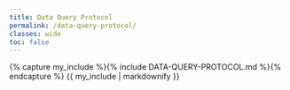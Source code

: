 ```yaml
---
title: Data Query Protocol
permalink: /data-query-protocol/
classes: wide
toc: false
---
```



{% capture my_include %}{% include DATA-QUERY-PROTOCOL.md %}{% endcapture %}
{{ my_include | markdownify }}